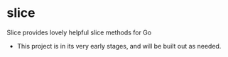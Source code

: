 slice
=====

Slice provides lovely helpful slice methods for Go

  * This project is in its very early stages, and will be built out as needed.